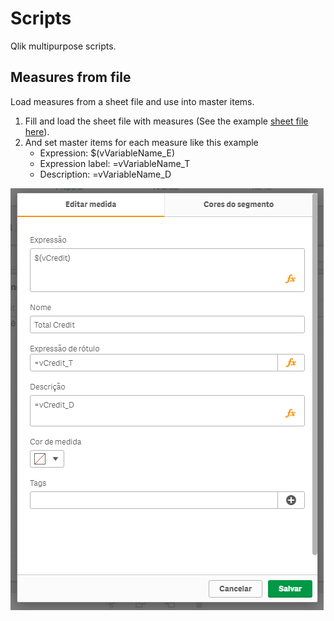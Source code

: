 # Scripts
Qlik multipurpose scripts.

## Measures from file
Load measures from a sheet file and use into master items.

1. Fill and load the sheet file with measures (See the example [sheet file here](MeasuresFromFile/Expressions.xlsx)).
2. And set master items for each measure like this example
	- Expression: $(vVariableName_E)
	- Expression label: =vVariableName_T
	- Description: =vVariableName_D

![alt text](MeasuresFromFile/MasterItemMeasure.PNG)
	
